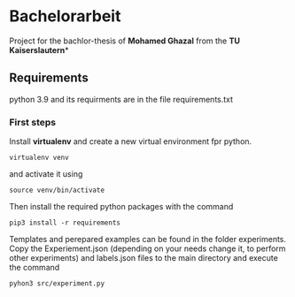 # Bachelorarbeit

Project for the bachlor-thesis of **Mohamed Ghazal** from the **TU Kaiserslautern***

## Requirements
python 3.9 and its requirments are in the file requirements.txt

### First steps
Install **virtualenv** and create a new virtual environment fpr python.
```
virtualenv venv
```
and activate it using
```
source venv/bin/activate
```
Then install the required python packages with the command
```
pip3 install -r requirements
```
Templates and perepared examples can be found in the folder experiments. Copy the Experiement.json (depending on your needs change it, to perform other experiments) and labels.json files to the main directory and execute the command
```
pyhon3 src/experiment.py
```
